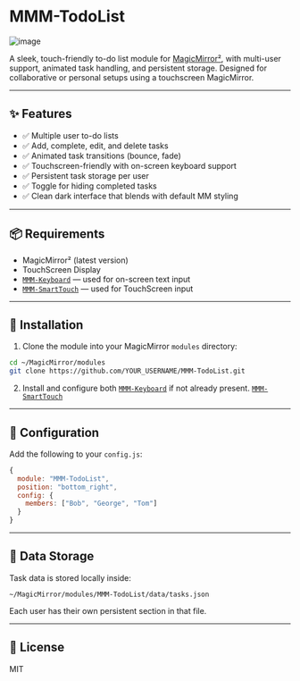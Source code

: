 # MMM-TodoList 


![image](https://github.com/user-attachments/assets/844d6547-8a6d-4746-90db-ed4c3b124cbf)



A sleek, touch-friendly to-do list module for [MagicMirror²](https://magicmirror.builders/), with multi-user support, animated task handling, and persistent storage. Designed for collaborative or personal setups using a touchscreen MagicMirror.

---

## ✨ Features

- ✅ Multiple user to-do lists
- ✅ Add, complete, edit, and delete tasks
- ✅ Animated task transitions (bounce, fade)
- ✅ Touchscreen-friendly with on-screen keyboard support
- ✅ Persistent task storage per user
- ✅ Toggle for hiding completed tasks
- ✅ Clean dark interface that blends with default MM styling

---

## 📦 Requirements

- MagicMirror² (latest version)
- TouchScreen Display
- [`MMM-Keyboard`](https://github.com/thobach/MMM-Keyboard) — used for on-screen text input
- [`MMM-SmartTouch`](https://github.com/EbenKouao/MMM-SmartTouch) — used for TouchScreen input

---

## 🔧 Installation

1. Clone the module into your MagicMirror `modules` directory:

```bash
cd ~/MagicMirror/modules
git clone https://github.com/YOUR_USERNAME/MMM-TodoList.git
```

2. Install and configure both [`MMM-Keyboard`](https://github.com/lavolp3/MMM-Keyboard) if not already present.
                              [`MMM-SmartTouch`](https://github.com/EbenKouao/MMM-SmartTouch)
---

## 🧩 Configuration

Add the following to your `config.js`:

```js
{
  module: "MMM-TodoList",
  position: "bottom_right",
  config: {
    members: ["Bob", "George", "Tom"]
  }
}
```

---

## 💾 Data Storage

Task data is stored locally inside:

```
~/MagicMirror/modules/MMM-TodoList/data/tasks.json
```

Each user has their own persistent section in that file.

---

## 📄 License

MIT
